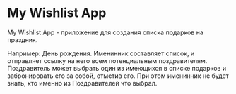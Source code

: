 # My Wishlist App
My Wishlist App - приложение для создания списка подарков на праздник.

Например: День рождения.
Именинник составляет список, и отправляет ссылку на него всем потенциальным поздравителям.
Поздравитель может выбрать один из имеющихся в списке подарков и забронировать его за собой, отметив его.
При этом именинник не будет знать, кто именно из Поздравителей что выбрал.
